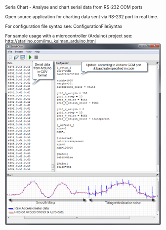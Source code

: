 Seria Chart - Analyse and chart serial data from RS-232 COM ports

Open source application for charting data sent via RS-232 port in real time.

For configuration file syntax see: ConfigurationFileSyntax

For sample usage with a microcontroller (Arduino) project see: http://starlino.com/imu_kalman_arduino.html
![Alt text](https://github.com/houjiangkuan/serialchart/raw/master/image/interface.png)
